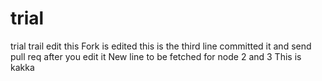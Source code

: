 # trial
trial trail edit this
Fork is edited this is the third line committed  it and send pull req after you edit it
New line to be fetched for node 2 and 3
This is kakka
